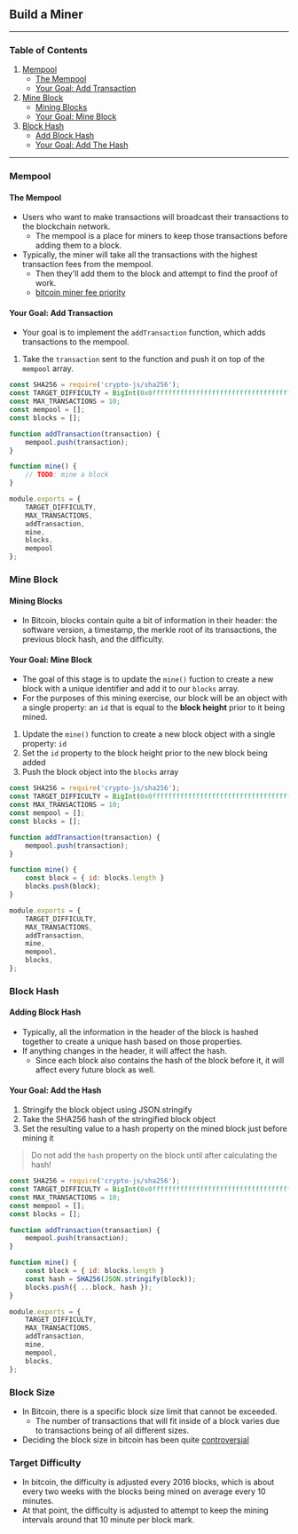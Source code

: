 ## Build a Miner

---

### Table of Contents
1. [Mempool](#mempool)
    - [The Mempool](#the-mempool)
    - [Your Goal: Add Transaction](#your-goal-add-transaction)
1. [Mine Block](#mine-block)
    - [Mining Blocks](#mining-blocks)
    - [Your Goal: Mine Block](#your-goal-mine-block)
1. [Block Hash](#block-hash)
    - [Add Block Hash](#adding-block-hash)
    - [Your Goal: Add The Hash](#your-goal-add-the-hash)

---

### Mempool
#### The Mempool
- Users who want to make transactions will broadcast their transactions to the blockchain network. 
    - The mempool is a place for miners to keep those transactions before adding them to a block.
- Typically, the miner will take all the transactions with the highest transaction fees from the mempool. 
    - Then they'll add them to the block and attempt to find the proof of work.
    - [bitcoin miner fee priority](https://en.bitcoin.it/wiki/Miner_fees#Priority_transactions)
#### Your Goal: Add Transaction
- Your goal is to implement the ``addTransaction`` function, which adds transactions to the mempool.
1. Take the ``transaction`` sent to the function and push it on top of the ``mempool`` array.
```js
const SHA256 = require('crypto-js/sha256');
const TARGET_DIFFICULTY = BigInt(0x0fffffffffffffffffffffffffffffffffffffffffffffffffffffffffffffff);
const MAX_TRANSACTIONS = 10;
const mempool = [];
const blocks = [];

function addTransaction(transaction) {
    mempool.push(transaction);
}

function mine() {
    // TODO: mine a block
}

module.exports = {
    TARGET_DIFFICULTY,
    MAX_TRANSACTIONS,
    addTransaction,
    mine,
    blocks,
    mempool
};
```

### Mine Block
#### Mining Blocks
 - In Bitcoin, blocks contain quite a bit of information in their header: the software version, a timestamp, the merkle root of its transactions, the previous block hash, and the difficulty.
#### Your Goal: Mine Block
- The goal of this stage is to update the ``mine()`` fuction to create a new block with a unique identifier and add it to our ``blocks`` array.
- For the purposes of this mining exercise, our block will be an object with a single property: an ``id`` that is equal to the **block height** prior to it being mined.
1. Update the ``mine()`` function to create a new block object with a single property: ``id``
1. Set the ``id`` property to the block height prior to the new block being added
1. Push the block object into the ``blocks`` array
```js
const SHA256 = require('crypto-js/sha256');
const TARGET_DIFFICULTY = BigInt(0x0fffffffffffffffffffffffffffffffffffffffffffffffffffffffffffffff);
const MAX_TRANSACTIONS = 10;
const mempool = [];
const blocks = [];

function addTransaction(transaction) {
    mempool.push(transaction);
}

function mine() {
    const block = { id: blocks.length }
    blocks.push(block);
}

module.exports = {
    TARGET_DIFFICULTY,
    MAX_TRANSACTIONS,
    addTransaction,
    mine,
    mempool,
    blocks,
};
```
### Block Hash
#### Adding Block Hash
- Typically, all the information in the header of the block is hashed together to create a unique hash based on those properties.
- If anything changes in the header, it will affect the hash.
    - Since each block also contains the hash of the block before it, it will affect every future block as well.
#### Your Goal: Add the Hash
1. Stringify the block object using JSON.stringify
1. Take the SHA256 hash of the stringified block object
1. Set the resulting value to a hash property on the mined block just before mining it
>  Do not add the ``hash`` property on the block until after calculating the hash!
```js
const SHA256 = require('crypto-js/sha256');
const TARGET_DIFFICULTY = BigInt(0x0fffffffffffffffffffffffffffffffffffffffffffffffffffffffffffffff);
const MAX_TRANSACTIONS = 10;
const mempool = [];
const blocks = [];

function addTransaction(transaction) {
    mempool.push(transaction);
}

function mine() {
    const block = { id: blocks.length }
    const hash = SHA256(JSON.stringify(block));
    blocks.push({ ...block, hash });
}

module.exports = {
    TARGET_DIFFICULTY,
    MAX_TRANSACTIONS,
    addTransaction,
    mine,
    mempool,
    blocks,
};
```

### Block Size
- In Bitcoin, there is a specific block size limit that cannot be exceeded.
    - The number of transactions that will fit inside of a block varies due to transactions being of all different sizes.
-  Deciding the block size in bitcoin has been quite [controversial](https://en.bitcoin.it/wiki/Block_size_limit_controversy)

### Target Difficulty
- In bitcoin, the difficulty is adjusted every 2016 blocks, which is about every two weeks with the blocks being mined on average every 10 minutes.
- At that point, the difficulty is adjusted to attempt to keep the mining intervals around that 10 minute per block mark.